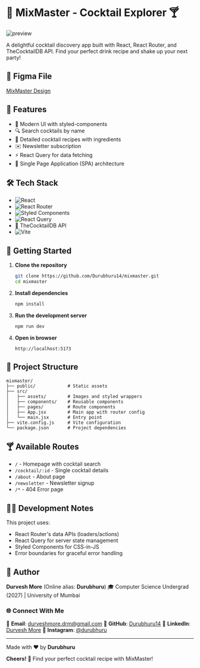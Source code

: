 # 🍹 MixMaster - Cocktail Explorer 🍸

![preview](https://cdn.imgchest.com/files/7w6c2plql5y.png)

A delightful cocktail discovery app built with React, React Router, and TheCocktailDB API. Find your perfect drink recipe and shake up your next party!

## 🎨 Figma File

[MixMaster Design](https://www.figma.com/community/file/1255860657910062828)

## 🌟 Features

- 🎨 Modern UI with styled-components
- 🔍 Search cocktails by name
- 📜 Detailed cocktail recipes with ingredients
- ✉️ Newsletter subscription
- ⚡ React Query for data fetching
- 🚀 Single Page Application (SPA) architecture

## 🛠️ Tech Stack

- ![React](https://img.shields.io/badge/react-%2320232a.svg?style=for-the-badge&logo=react&logoColor=%2361DAFB)
- ![React Router](https://img.shields.io/badge/React_Router-CA4245?style=for-the-badge&logo=react-router&logoColor=white)
- ![Styled Components](https://img.shields.io/badge/styled--components-DB7093?style=for-the-badge&logo=styled-components&logoColor=white)
- ![React Query](https://img.shields.io/badge/-React%20Query-FF4154?style=for-the-badge&logo=react%20query&logoColor=white)
- 🍹 TheCocktailDB API
- ![Vite](https://img.shields.io/badge/vite-%23646CFF.svg?style=for-the-badge&logo=vite&logoColor=white)

## 🚀 Getting Started

1. **Clone the repository**

   ```bash
   git clone https://github.com/Durubhuru14/mixmaster.git
   cd mixmaster
   ```

2. **Install dependencies**

   ```bash
   npm install
   ```

3. **Run the development server**

   ```bash
   npm run dev
   ```

4. **Open in browser**
   ```
   http://localhost:5173
   ```

## 📂 Project Structure

```
mixmaster/
├── public/            # Static assets
├── src/
│   ├── assets/        # Images and styled wrappers
│   ├── components/    # Reusable components
│   ├── pages/         # Route components
│   ├── App.jsx        # Main app with router config
│   └── main.jsx       # Entry point
├── vite.config.js     # Vite configuration
└── package.json       # Project dependencies
```

## 🍸 Available Routes

- `/` - Homepage with cocktail search
- `/cocktail/:id` - Single cocktail details
- `/about` - About page
- `/newsletter` - Newsletter signup
- `/*` - 404 Error page

## 🧑‍💻 Development Notes

This project uses:

- React Router's data APIs (loaders/actions)
- React Query for server state management
- Styled Components for CSS-in-JS
- Error boundaries for graceful error handling

## 🐣 Author

**Durvesh More** (Online alias: **Durubhuru**)
🎓 Computer Science Undergrad (2027) | University of Mumbai

### 🌐 Connect With Me

📧 **Email**: [durveshmore.drm@gmail.com](mailto:durveshmore.drm@gmail.com)
🔗 **GitHub**: [Durubhuru14](https://github.com/Durubhuru14)
💼 **LinkedIn**: [Durvesh More](https://www.linkedin.com/in/durvesh-more-1016ab282)
📸 **Instagram**: [@durubhuru](https://www.instagram.com/durubhuru/)

---

Made with ❤️ by **Durubhuru**

**Cheers!** 🥂 Find your perfect cocktail recipe with MixMaster!
